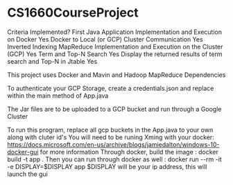 # CS1660CourseProject

Criteria 	Implemented?
First Java Application Implementation and Execution on Docker 	Yes
Docker to Local (or GCP) Cluster Communication 	Yes
Inverted Indexing MapReduce Implementation and Execution on the Cluster (GCP) 	Yes
Term and Top-N Search 	Yes
Display the returned results of term search and Top-N in Jtable   Yes

This project uses Docker and Mavin and Hadoop MapReduce Dependencies

To authenticate your GCP Storage, create a credentials.json and replace within the main method of App.java

The Jar files are to be uploaded to a GCP bucket and run through a Google Cluster

To run this program, replace all gcp buckets in the App.java to your own along with cluter id's
You will need to be runing Xming with your docker: https://docs.microsoft.com/en-us/archive/blogs/jamiedalton/windows-10-docker-gui for more information
Through docker, build the image : docker build -t app .
Then you can run through docker as well : docker run --rm -it -e DISPLAY=$DISPLAY app
$DISPLAY will be your ip address, this will launch the gui 
